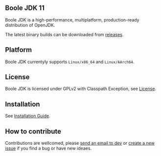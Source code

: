 ## Boole JDK 11

Boole JDK is a high-performance, multiplatform, production-ready distribution of OpenJDK.

The latest binary builds can be downloaded from [releases](https://gitee.com/openeuler/boolejdk-11/releases).

## Platform

Boole JDK currentyly supports `Linux/x86_64` and `Linux/AArch64`.

## License

Boole JDK is licensed under GPLv2 with Classpath Exception, see [License](https://gitee.com/openeuler/boolejdk-11/LICENSE).

## Installation

See [Installation Guide](https://gitee.com/openeuler/boolejdk-11/wikis/Boole%20JDK%2011%20Installation%20Guide?sort_id=2477707).

## How to contribute

Contributions are wellcomed, please [send an email to dev](https://openeuler.org/zh/community/mails.html) or [create a new issue](https://gitee.com/openeuler/boolejdk-11/issues) if you find a bug or have new ideaes.
